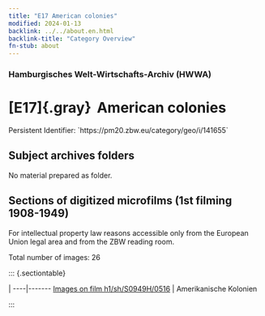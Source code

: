```yaml
---
title: "E17 American colonies"
modified: 2024-01-13
backlink: ../../about.en.html
backlink-title: "Category Overview"
fn-stub: about
---
```


### Hamburgisches Welt-Wirtschafts-Archiv (HWWA)

# [E17]{.gray}&#8201; American colonies

<div class="hint">Persistent Identifier: `https://pm20.zbw.eu/category/geo/i/141655`</div>







## Subject archives folders








No material prepared as folder.



<a id="filmsections" />

## Sections of digitized microfilms (1st filming 1908-1949)

<p>For intellectual property law reasons accessible only from the European Union legal area and from the ZBW reading room.</p>



<p>Total number of images: 26</p>




::: {.sectiontable}

 | 
----|-------
<a class="btn" href="https://pm20.zbw.eu/film/h1/sh/S0949H/0516" rel="nofollow">Images on film h1/sh/S0949H/0516</a> | Amerikanische Kolonien


:::













